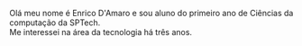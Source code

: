 Olá meu nome é Enrico D'Amaro e sou aluno do primeiro ano de Ciências da computação da SPTech. <br>
Me interessei na área da tecnologia há três anos.
